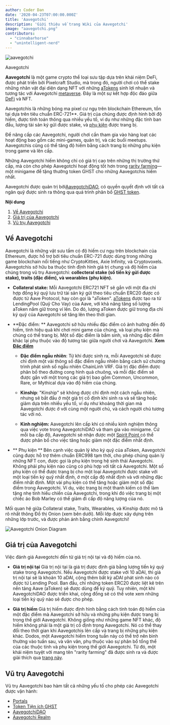 ```yaml
---
author: Coder Dan
date: '2020-04-23T07:00:00.000Z'
title: 'Aavegotchi'
description: 'Giới thiệu về trang Wiki của Aavegotchi'
image: "aavegotchi.png"
contributors:
  - "cinnabarhorse"
  - "unintelligent-nerd"
---
```


<div class="headerImageContainer">
<img class="headerImage" src="/aavegotchi.png" alt="aavegotchi" />
<p class="headerImageText">Aavegotchi</p>
</div>

**Aavegotchi** là một game crypto thể loại sưu tập dựa trên khái niệm DeFi, được phát triển bởi Pixelcraft Studio, mà trong đó, người chơi có thể stake những nhân vật đại diện dạng NFT với những [aTokens](/posts/atokens) sinh lợi nhuận và tương tác với Aavegotchi [metaverse](/posts/metaverse). Đây là một sự kết hợp độc đáo giữa [DeFi](/glossary#defi-101) và NFT.

Aavegotchis là những bóng ma pixel cư ngụ trên blockchain Ethereum, tồn tại dựa trên tiêu chuẩn
ERC-721**. Giá trị của chúng được định hình bởi độ hiếm, được tính toán thông qua nhiều yếu tố, ví dụ như những đặc tính ban đầu, lượng tài sản ký gửi được stake, và [phụ kiện](/posts/wearables) được trang bị. </p> 

Để nâng cấp các Aavegotchi, người chơi cần tham gia vào hàng loạt các hoạt động bao gồm các mini-games, quản trị, và các buổi meetups. Aavegotchis cũng có thể tăng độ hiếm bằng cách trang bị những phụ kiện trong game và lên cấp. 

Những Aavegotchi hiếm không chỉ có giá trị cao trên những thị trường thứ cấp, mà còn cho phép Aavegotchi hoạt động tốt hơn trong [rarity farming](https://wiki.aavegotchi.com/rarity-farming)—một minigame để tặng thưởng token GHST cho những Aavegotchis hiếm nhất. 

Aavegotchi được quản trị bởi[AavegotchiDAO](/posts/dao), có quyền quyết định với tất cả ngân quỹ được sinh ra thông qua quá trình phân bổ [GHST token](/posts/ghst).

<div class="contentsBox">

**Nội dung**

<ol>
<li><a href=#about-aavegotchis>Về Aavegotchi</a></li>
<li><a href=#aavegotchi-value>Giá trị của Aavegotchi</a></li>
<li><a href=#the-aavegotchi-universe>Vũ trụ Aavegotchi</a></li>
</ol>

</div>

## Về Aavegotchi

Aavegotchi là những vật sưu tầm có độ hiếm cư ngụ trên blockchain của Ethereum, được hỗ trợ bởi tiêu chuẩn ERC-721 được dùng trong những game blockchain nổi tiếng như CryptoKitties, Axie Infinity, và Cryptovoxels. Aavegotchis sở hữu ba thuộc tính định hình giá trị chung và độ hiếm của chúng trong vũ trụ Aavegotchi: **collecteral stake (số tiền ký gửi được stake), traits (đặc điểm), và wearables (phụ kiện).**

*  **Collateral stake:** Mỗi Aavegotchi ERC721 NFT sẽ gắn với một địa chỉ hợp đồng ký quỹ lưu trữ tài sản ký gửi theo tiêu chuẩn ERC20 được có được từ Aave Protocol, hay còn gọi là "aToken". [aTokens](https://wiki.aavegotchi.com/atokens) được tạo ra từ LendingPool (Quỹ Cho Vay) của Aave, với khả năng tăng số lượng aToken nắm giữ trong ví lên. Do đó, lượng aToken được giữ trong địa chỉ ký quỹ của Aavegotchi sẽ tăng lên theo thời gian. 

*  **Đặc điểm: ** Aavegotchi sở hữu nhiều đặc điểm có ảnh hưởng đến độ hiếm, tính hiệu quả khi chơi mini game của chúng, và loại phụ kiện mà chúng có thể trang bị. Một số đặc điểm là bẩm sinh, và những đặc điểm khác lại phụ thuộc vào độ tương tác giữa người chơi và Aavegotchi. **Xem[ Đặc điểm](/posts/traits)**
  
      * **Đặc điểm ngẫu nhiên**: Từ khi được sinh ra, mỗi Aavegotchi sẽ được chỉ định một vài thông số đặc điểm ngẫu nhiên bằng cách sử chương trình phát sinh số ngẫu nhiên ChainLinh VRF. Giá trị đặc điểm được phân bổ theo đường cong hình quả chuông, và mỗi đặc điểm sẽ được gắn với một trong các giá trị bao gồm Common, Uncommon, Rare, or Mythical dựa vào độ hiếm của chúng.

    *  **Kinship**: "Kinship" sẽ không được chỉ định một cách ngẫu nhiên, nhưng sẽ bắt đầu ở một giá trị cố định khi sinh ra và sẽ tăng hoặc giảm dựa trên nhiều yếu tố, ví dụ như khoảng thời gian mà Aavegotchi được ở với cùng một người chủ, và cách người chủ tương tác với nó.

    *  **Kinh nghiệm:** Aavegotchi lên cấp khi có nhiều kinh nghiệm thông qua việc vote trong AavegotchiDAO và tham gia vào minigame. Cứ mỗi ba cấp độ, Aavegotchi sẽ nhận được một [ Spirit Point ](/posts/glossary#spirit-point) có thể được phân bổ cho việc tăng hoặc giảm một đặc điểm nhất định.

* ** Phụ kiện ** Bên cạnh việc quản lý kho ký quỹ của aToken, Aavegotchi cũng được hỗ trợ thêm chuẩn ERC998 tạm thời, cho phép chúng quản lý những NFT con, được gọi là phụ kiện trong hệ sinh thái Aavegotchi. Không phải phụ kiện nào cũng có phù hợp với tất cả Aavegotchi. Một số phụ kiện có thể được trang bị cho một loại Aavegotchi được stake với một loại tiền ký quỹ nhất định, ở một cấp độ nhất định và với những đặc điểm nhất định. Một vài phụ kiện có thể tăng hoặc giảm một số đặc điểm trong Aavegotchi. Ví dụ, việc trang bị một thanh kiếm có thể làm tặng nhẹ tính hiếu chiến của Aavegotchi, trong khi đó việc trang bị một chiếc áo Bob Marley có thể giảm đi cấp độ năng lượng của nó.

Mối quan hệ giữa Collateral stake, Traits, Wearables, và Kinship được mô tả rõ nhất thông Đồ thị Onion (xem bên dưới). Mỗi lớp được xây dựng trên những lớp trước, và được phản ánh bằng chính Aavegotchi!

<img class = "bodyImage" src = "/introduction/aavegotchi-onion-diagram.png" alt = "Aavegotchi Onion Diagram" />



## Giá trị của Aavegotchi

Việc đánh giá Aavegotchi đến từ giá trị nội tại và độ hiếm của nó.

* **Giá trị nội tại** Giá trị nội tại là giá trị được định giá bằng lượng tiền ký quỹ stake trong Aavegotchi. Nếu Aavegotchi được stake với 10 aDAI, thì giá trị nội tại sẽ là khoản 10 aDAI, cộng thêm bất kỳ aDAI phát sinh nào có được từ Lending Pool. Ban đầu, chỉ những token ERC20 được liệt kê trên nền tảng Aave (aToken) sẽ được dùng để ký quỹ. Tuy nhiên, một khi AavegotchiDAO được triển khai, cộng đồng sẽ có thể vote xem những loại tiền ký quỹ nào sẽ được cho phép. 

* **Giá trị hiếm** Giá trị hiếm được định hình bằng cách tính toán độ hiếm của một đặc điểm mà Aavegotchi sỡ hữu và những phụ kiện được trang bị trong thế giới Aavegotchi. Không giống như những game NFT khác, độ hiếm không phải là một giá trị cố định trong Aavegotchi. Nó có thể thay đổi theo thời gian khi Aavegotchis lên cấp và trang bị những phụ kiện khác. Dodos, một Aavegotchi hiếm trong tuần này có thể trở nên bình thường vào tuần sau, và vân vân, phụ thuộc vào sự phân bổ tổng thể của các thuộc tính và phụ kiện trong thế giới Aavegotchi. Từ đó, một khái niệm tuyệt vời mang tên "rarity farming" đã được sinh ra và được giải thích qua [trang này](/rarity-farming).



## Vũ trụ Aavegotchi

Vũ trụ Aavegotchi bao hàm tất cả những yếu tố cho phép các Aavegotchi được vận hành:

* [Portals](/posts/portals)
* [Token Tiện ích GHST](/posts/ghst)
* [AavegotchiDAO](/posts/dao)
* [Aavegotchi Realm](/posts/metaverse)